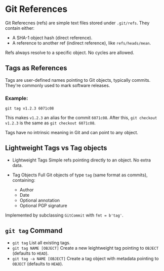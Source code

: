 # Git References

Git Referecnes (refs) are simple text files stored under `.git/refs`. They
contain either:
- A SHA-1 object hash (direct reference).
- A reference to another ref (indirect reference), like `refs/heads/mean`.

Refs always resolve to a specific object. No cycles are allowed.

## Tags as References

Tags are user-defined names pointing to Git objects, typically commits. They're
commonly used to mark software releases.

### Example:

`git tag v1.2.3 6071c08`

This makes `v1.2.3` an alias for the commit `6071c08`. After this,
`git checkout v1.2.3` is the same as `git checkout 6071c08`.

Tags have no intrinsic meaning in Git and can point to any object.

## Lightweight Tags vs Tag objects

- Lightweight Tags
  Simple refs pointing directly to an object. No extra data.

- Tag Objects
  Full Git objects of type `tag` (same format as commits), containing:
  - Author
  - Date
  - Optional annotation
  - Optional PGP signature

Implemented by subclassing `GitCommit` with `fmt = b'tag'`.

## `git tag` Command

- `git tag` 
  List all existing tags.
- `git tag NAME [OBJECT]` 
  Create a new leightweight tag pointing to `OBJECT` (defaults to `HEAD`).
- `git tag -a NAME [OBJECT]`
  Create a tag object with metadata pointing to `OBJECT` (defaults to `HEAD`).
